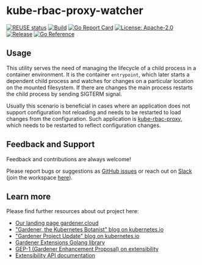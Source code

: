 # kube-rbac-proxy-watcher

[![REUSE status](https://api.reuse.software/badge/github.com/gardener/kube-rbac-proxy-watcher)](https://api.reuse.software/info/github.com/gardener/kube-rbac-proxy-watcher)
[![Build](https://github.com/gardener/kube-rbac-proxy-watcher/actions/workflows/non-release.yaml/badge.svg)](https://github.com/gardener/kube-rbac-proxy-watcher/actions/workflows/non-release.yaml)
[![Go Report Card](https://goreportcard.com/badge/github.com/gardener/kube-rbac-proxy-watcher)](https://goreportcard.com/report/github.com/gardener/kube-rbac-proxy-watcher)
[![License: Apache-2.0](https://img.shields.io/badge/License-Apache--2.0-blue.svg)](LICENSE) [![Release](https://img.shields.io/github/v/release/gardener/kube-rbac-proxy-watcher.svg?style=flat)](https://github.com/gardener/kube-rbac-proxy-watcher) [![Go Reference](https://pkg.go.dev/badge/github.com/gardener/kube-rbac-proxy-watcher.svg)](https://pkg.go.dev/github.com/gardener/kube-rbac-proxy-watcher)

## Usage

This utility serves the need of managing the lifecycle of a child process in a container environment. It is the container `entrypoint`, which later starts a dependent child process and watches for changes on a particular location on the mounted filesystem. If there are changes the main process restarts the child process by sending SIGTERM signal.

Usually this scenario is beneficial in cases where an application does not support configuration hot reloading and needs to be restarted to load changes from the configuration. Such application is [kube-rbac-proxy](https://github.com/brancz/kube-rbac-proxy), which needs to be restarted to reflect configuration changes.

## Feedback and Support

Feedback and contributions are always welcome!

Please report bugs or suggestions as [GitHub issues](https://github.com/gardener/kube-rbac-proxy-watcher/issues) or reach out on [Slack](https://gardener-cloud.slack.com/) (join the workspace [here](https://gardener.cloud/community/community-bio/)).

## Learn more

Please find further resources about out project here:

* [Our landing page gardener.cloud](https://gardener.cloud/)
* ["Gardener, the Kubernetes Botanist" blog on kubernetes.io](https://kubernetes.io/blog/2018/05/17/gardener/)
* ["Gardener Project Update" blog on kubernetes.io](https://kubernetes.io/blog/2019/12/02/gardener-project-update/)
* [Gardener Extensions Golang library](https://godoc.org/github.com/gardener/gardener/extensions/pkg)
* [GEP-1 (Gardener Enhancement Proposal) on extensibility](https://github.com/gardener/gardener/blob/master/docs/proposals/01-extensibility.md)
* [Extensibility API documentation](https://github.com/gardener/gardener/tree/master/docs/extensions)

